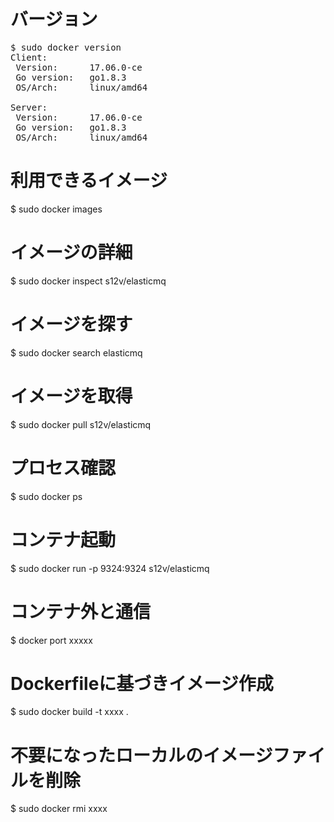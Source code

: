 # バージョン
<pre>
$ sudo docker version
Client:
 Version:      17.06.0-ce
 Go version:   go1.8.3
 OS/Arch:      linux/amd64

Server:
 Version:      17.06.0-ce
 Go version:   go1.8.3
 OS/Arch:      linux/amd64
</pre>

# 利用できるイメージ

$ sudo docker images

# イメージの詳細

$ sudo docker inspect s12v/elasticmq

# イメージを探す

$ sudo docker search elasticmq

# イメージを取得

$ sudo docker pull s12v/elasticmq

# プロセス確認

$ sudo docker ps

# コンテナ起動

$ sudo docker run -p 9324:9324 s12v/elasticmq

# コンテナ外と通信

$ docker port xxxxx

# Dockerfileに基づきイメージ作成

$ sudo docker build -t xxxx .

# 不要になったローカルのイメージファイルを削除

$ sudo docker rmi xxxx



